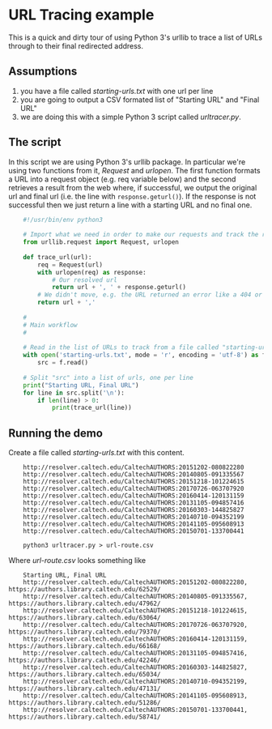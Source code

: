 
# URL Tracing example

This is a quick and dirty tour of using Python 3's urllib to trace
a list of URLs through to their final redirected address.

## Assumptions

1. you have a file called *starting-urls.txt* with one url per line
2. you are going to output a CSV formated list of "Starting URL" and "Final URL"
3. we are doing this with a simple Python 3 script called *urltracer.py*.

## The script

In this script we are using Python 3's urllib package. In particular we're
using two functions from it, _Request_ and _urlopen_.  The first function
formats a URL into a request object (e.g. req variable below) and the second
retrieves a result from the web where, if successful, we output the original
url and final url (i.e. the line with `response.geturl()`). If the response
is not successful then we just return a line with a starting URL and no 
final one.

```python
    #!/usr/bin/env python3
    
    # Import what we need in order to make our requests and track the responses
    from urllib.request import Request, urlopen
    
    def trace_url(url):
        req = Request(url)
        with urlopen(req) as response:
            # Our resolved url
            return url + ', ' + response.geturl()
        # We didn't move, e.g. the URL returned an error like a 404 or 401
        return url + ','
    
    #
    # Main workflow
    #
    
    # Read in the list of URLs to track from a file called "starting-urls.txt"
    with open('starting-urls.txt', mode = 'r', encoding = 'utf-8') as f:
        src = f.read()
    
    # Split "src" into a list of urls, one per line
    print("Starting URL, Final URL")
    for line in src.split('\n'):
        if len(line) > 0:
            print(trace_url(line))
```

## Running the demo

Create a file called *starting-urls.txt* with this content.

```text
    http://resolver.caltech.edu/CaltechAUTHORS:20151202-080822280
    http://resolver.caltech.edu/CaltechAUTHORS:20140805-091335567
    http://resolver.caltech.edu/CaltechAUTHORS:20151218-101224615
    http://resolver.caltech.edu/CaltechAUTHORS:20170726-063707920
    http://resolver.caltech.edu/CaltechAUTHORS:20160414-120131159
    http://resolver.caltech.edu/CaltechAUTHORS:20131105-094857416
    http://resolver.caltech.edu/CaltechAUTHORS:20160303-144825827
    http://resolver.caltech.edu/CaltechAUTHORS:20140710-094352199
    http://resolver.caltech.edu/CaltechAUTHORS:20141105-095608913
    http://resolver.caltech.edu/CaltechAUTHORS:20150701-133700441
```

```shell
    python3 urltracer.py > url-route.csv
```

Where *url-route.csv* looks something like

```csv
    Starting URL, Final URL
    http://resolver.caltech.edu/CaltechAUTHORS:20151202-080822280, https://authors.library.caltech.edu/62529/
    http://resolver.caltech.edu/CaltechAUTHORS:20140805-091335567, https://authors.library.caltech.edu/47962/
    http://resolver.caltech.edu/CaltechAUTHORS:20151218-101224615, https://authors.library.caltech.edu/63064/
    http://resolver.caltech.edu/CaltechAUTHORS:20170726-063707920, https://authors.library.caltech.edu/79370/
    http://resolver.caltech.edu/CaltechAUTHORS:20160414-120131159, https://authors.library.caltech.edu/66168/
    http://resolver.caltech.edu/CaltechAUTHORS:20131105-094857416, https://authors.library.caltech.edu/42246/
    http://resolver.caltech.edu/CaltechAUTHORS:20160303-144825827, https://authors.library.caltech.edu/65034/
    http://resolver.caltech.edu/CaltechAUTHORS:20140710-094352199, https://authors.library.caltech.edu/47131/
    http://resolver.caltech.edu/CaltechAUTHORS:20141105-095608913, https://authors.library.caltech.edu/51286/
    http://resolver.caltech.edu/CaltechAUTHORS:20150701-133700441, https://authors.library.caltech.edu/58741/
```

